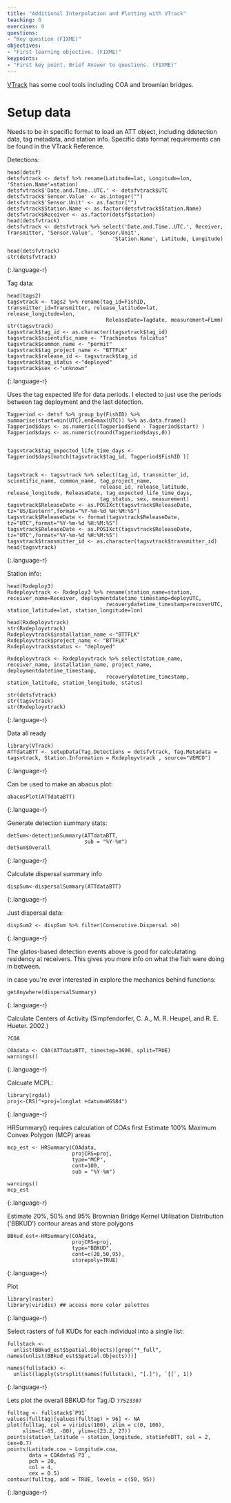 ```yaml
---
title: "Additional Interpolation and Plotting with VTrack"
teaching: 0
exercises: 0
questions:
- "Key question (FIXME)"
objectives:
- "First learning objective. (FIXME)"
keypoints:
- "First key point. Brief Answer to questions. (FIXME)"
---
```


[VTrack](https://vinayudyawer.github.io/ATT/docs/ATT_Vignette.html "VTrack Reference") has some cool tools including COA and brownian bridges.

# Setup data
Needs to be in specific format to load an ATT object, including ddetection data, tag metadata, and station info. Specific data format requirements can be found in the VTrack Reference.


Detections:

~~~
head(detsf)
detsfvtrack <- detsf %>% rename(Latitude=lat, Longitude=lon, 'Station.Name'=station)
detsfvtrack$'Date.and.Time..UTC.' <- detsfvtrack$UTC
detsfvtrack$'Sensor.Value' <- as.integer("")
detsfvtrack$'Sensor.Unit' <- as.factor("")
detsfvtrack$Station.Name <- as.factor(detsfvtrack$Station.Name)
detsfvtrack$Receiver <- as.factor(detsf$station)
head(detsfvtrack)
detsfvtrack <- detsfvtrack %>% select('Date.and.Time..UTC.', Receiver, Transmitter, 'Sensor.Value', 'Sensor.Unit',
                                  'Station.Name', Latitude, Longitude)

head(detsfvtrack)
str(detsfvtrack)
~~~
{:.language-r}


Tag data:
~~~
head(tags2)
tagsvtrack <- tags2 %>% rename(tag_id=FishID, transmitter_id=Transmitter, release_latitude=lat, release_longitude=lon,
                                ReleaseDate=Tagdate, measurement=FLmm)
str(tagsvtrack)
tagsvtrack$tag_id <- as.character(tagsvtrack$tag_id)
tagsvtrack$scientific_name <- "Trachinotus falcatus"
tagsvtrack$common_name <- "permit"
tagsvtrack$tag_project_name <- "BTTFLK"
tagsvtrack$release_id <- tagsvtrack$tag_id
tagsvtrack$tag_status <-"deployed"
tagsvtrack$sex <-"unknown"
~~~
{:.language-r}

Uses the tag expected life for data periods. I elected to just use the periods between tag deployment and the last detection.

~~~
Tagperiod <- detsf %>% group_by(FishID) %>% summarise(start=min(UTC),end=max(UTC)) %>% as.data.frame()
Tagperiod$days <- as.numeric((Tagperiod$end - Tagperiod$start) )
Tagperiod$days <- as.numeric(round(Tagperiod$days,0))


tagsvtrack$tag_expected_life_time_days <- Tagperiod$days[match(tagsvtrack$tag_id, Tagperiod$FishID )]


tagsvtrack <- tagsvtrack %>% select(tag_id, transmitter_id, scientific_name, common_name, tag_project_name,
                              release_id, release_latitude, release_longitude, ReleaseDate, tag_expected_life_time_days,
                              tag_status, sex, measurement)
tagsvtrack$ReleaseDate <- as.POSIXct(tagsvtrack$ReleaseDate, tz="US/Eastern",format="%Y-%m-%d %H:%M:%S")
tagsvtrack$ReleaseDate <- format(tagsvtrack$ReleaseDate, tz="UTC",format="%Y-%m-%d %H:%M:%S")
tagsvtrack$ReleaseDate <- as.POSIXct(tagsvtrack$ReleaseDate, tz="UTC",format="%Y-%m-%d %H:%M:%S")
tagsvtrack$transmitter_id <- as.character(tagsvtrack$transmitter_id)
head(tagsvtrack)
~~~
{:.language-r}

Station info:

~~~
head(Rxdeploy3)
Rxdeployvtrack <- Rxdeploy3 %>% rename(station_name=station, receiver_name=Receiver, deploymentdatetime_timestamp=deployUTC,
                                recoverydatetime_timestamp=recoverUTC, station_latitude=lat, station_longitude=lon)

head(Rxdeployvtrack)
str(Rxdeployvtrack)
Rxdeployvtrack$installation_name <-"BTTFLK"
Rxdeployvtrack$project_name <- "BTTFLK"
Rxdeployvtrack$status <- "deployed"

Rxdeployvtrack <- Rxdeployvtrack %>% select(station_name, receiver_name, installation_name, project_name, deploymentdatetime_timestamp,
                                recoverydatetime_timestamp, station_latitude, station_longitude, status)

str(detsfvtrack)
str(tagsvtrack)
str(Rxdeployvtrack)
~~~
{:.language-r}

Data all ready

~~~
library(VTrack)
ATTdataBTT <- setupData(Tag.Detections = detsfvtrack, Tag.Metadata = tagsvtrack, Station.Information = Rxdeployvtrack , source="VEMCO")
~~~
{:.language-r}

Can be used to make an abacus plot:
~~~
abacusPlot(ATTdataBTT)
~~~
{:.language-r}

Generate detection summary stats:
~~~
detSum<-detectionSummary(ATTdataBTT,
                         sub = "%Y-%m")
detSum$Overall
~~~
{:.language-r}


Calculate dispersal summary info
~~~
dispSum<-dispersalSummary(ATTdataBTT)
~~~
{:.language-r}

Just dispersal data:
~~~
dispSum2 <- dispSum %>% filter(Consecutive.Dispersal >0)
~~~
{:.language-r}


The glatos-based detection events above is good for calculatating residency at receivers. This gives you
more info on what the fish were doing in between.

in case you're ever interested in explore the mechanics behind functions:
~~~
getAnywhere(dispersalSummary)
~~~
{:.language-r}

Calculate Centers of Activity (Simpfendorfer, C. A., M. R. Heupel, and R. E. Hueter. 2002.)
~~~
?COA

COAdata <- COA(ATTdataBTT, timestep=3600, split=TRUE)
warnings()
~~~
{:.language-r}


Calcuate MCPL:
~~~
library(rgdal)
proj<-CRS("+proj=longlat +datum=WGS84")
~~~
{:.language-r}

HRSummary() requires calculation of COAs first
Estimate 100% Maximum Convex Polygon (MCP) areas
~~~
mcp_est <- HRSummary(COAdata,
                     projCRS=proj,
                     type="MCP",
                     cont=100,
                     sub = "%Y-%m")

warnings()
mcp_est
~~~
{:.language-r}

Estimate 20%, 50% and 95% Brownian Bridge Kernel Utilisation Distribution ('BBKUD') contour areas and store polygons
~~~
BBkud_est<-HRSummary(COAdata,
                     projCRS=proj,
                     type="BBKUD",
                     cont=c(20,50,95),
                     storepoly=TRUE)
~~~
{:.language-r}

Plot
~~~
library(raster)
library(viridis) ## access more color palettes
~~~
{:.language-r}

Select rasters of full KUDs for each individual into a single list:
~~~
fullstack <-
  unlist(BBkud_est$Spatial.Objects)[grep("*_full", names(unlist(BBkud_est$Spatial.Objects)))]

names(fullstack) <-
  unlist(lapply(strsplit(names(fullstack), "[.]"), `[[`, 1))
~~~
{:.language-r}

Lets plot the overall BBKUD for Tag.ID `77523307`
~~~
fulltag <- fullstack$`P91`
values(fulltag)[values(fulltag) > 96] <- NA
plot(fulltag, col = viridis(100), zlim = c(0, 100),
     xlim=c(-85, -80), ylim=c(23.2, 27))
points(station_latitude ~ station_longitude, statinfoBTT, col = 2, cex=0.7)
points(Latitude.coa ~ Longitude.coa,
       data = COAdata$`P3`,
       pch = 20,
       col = 4,
       cex = 0.5)
contour(fulltag, add = TRUE, levels = c(50, 95))
~~~
{:.language-r}
